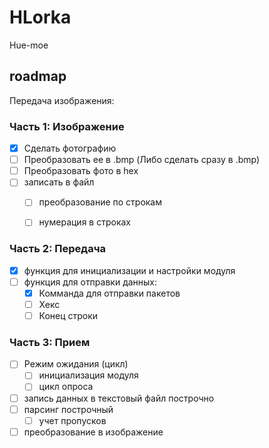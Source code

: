 # HLorka
Hue-moe
## roadmap 
Передача изображения:

### Часть 1: Изображение

- [x] Сделать фотографию
- [ ] Преобразовать ее в .bmp (Либо сделать сразу в .bmp)
- [ ] Преобразовать фото в hex
- [ ] записать в файл
  - [ ] преобразование по строкам
  - [ ] нумерация в строках
  

### Часть 2: Передача

- [x] функция для инициализации и настройки модуля
- [ ] функция для отправки данных:
  - [x] Комманда для отправки пакетов
  - [ ] Хекс
  - [ ] Конец строки
  
### Часть 3: Прием

- [ ] Режим ожидания (цикл)
  - [ ] инициализация модуля
  - [ ] цикл опроса
- [ ] запись данных в текстовый файл построчно
- [ ] парсинг построчный 
  - [ ] учет пропусков
- [ ] преобразование в изображение 
